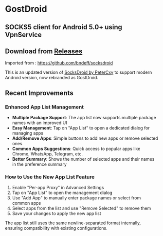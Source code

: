 # GostDroid

## SOCKS5 client for Android 5.0+ using VpnService

## Download from [Releases](https://gitlab.com/cuynu/socksdroid/-/releases)

Imported from : https://github.com/bndeff/socksdroid

This is an updated version of [SocksDroid by PeterCxy](https://github.com/PeterCxy/SocksDroid) to support modern Android version, now rebranded as GostDroid.

## Recent Improvements

### Enhanced App List Management

- **Multiple Package Support**: The app list now supports multiple package names with an improved UI
- **Easy Management**: Tap on "App List" to open a dedicated dialog for managing apps
- **Add/Remove Apps**: Simple buttons to add new apps or remove selected ones
- **Common Apps Suggestions**: Quick access to popular apps like Chrome, WhatsApp, Telegram, etc.
- **Better Summary**: Shows the number of selected apps and their names in the preference summary

### How to Use the New App List Feature

1. Enable "Per-app Proxy" in Advanced Settings
2. Tap on "App List" to open the management dialog
3. Use "Add App" to manually enter package names or select from common apps
4. Select apps from the list and use "Remove Selected" to remove them
5. Save your changes to apply the new app list

The app list still uses the same newline-separated format internally, ensuring compatibility with existing configurations.
